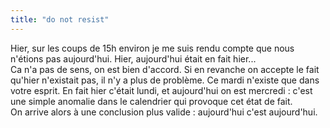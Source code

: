 ```yaml
---
title: "do not resist"
---
```


Hier, sur les coups de 15h environ je me suis rendu compte que nous n'étions
pas aujourd'hui. Hier, aujourd'hui était en fait hier...  
Ca n'a pas de sens, on est bien d'accord. Si en revanche on accepte le fait
qu'hier n'existait pas, il n'y a plus de problème. Ce mardi n'existe que dans
votre esprit. En fait hier c'était lundi, et aujourd'hui on est mercredi :
c'est une simple anomalie dans le calendrier qui provoque cet état de fait.  
On arrive alors à une conclusion plus valide : aujourd'hui c'est aujourd'hui.

